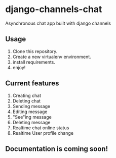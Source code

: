 # django-channels-chat
Asynchronous chat app built with django channels

## Usage
1. Clone this repository.
2. Create a new virtualenv environment.
3. install requirements.
4. enjoy!


## Current features
1. Creating chat
2. Deleting chat
3. Sending message
4. Editing message
5. "See"ing message
6. Deleting message
7. Realtime chat online status
8. Realtime User profile change


## Documentation is coming soon!
